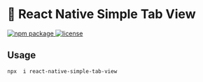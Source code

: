 # :space_invader: React Native Simple Tab View

<p>
  <a href="https://github.com/RMabroukS/react-native-simple-tab-view">
    <img alt="npm package" src="https://img.shields.io/badge/npm%20package-v0.0.8-green" />
  </a>
   <a href="https://github.com/RMabroukS/react-native-simple-tab-view/blob/main/LICENSE">
    <img alt="license" src="https://img.shields.io/badge/License-MIT-orange" />
  </a>
</p>



## Usage

```sh
npx  i react-native-simple-tab-view
```





